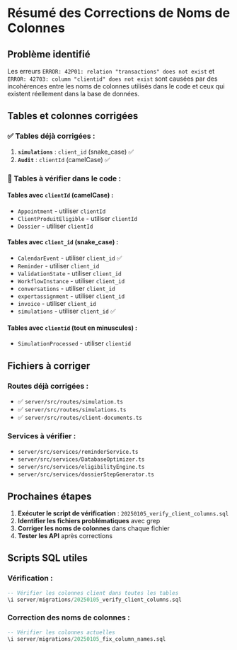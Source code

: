 # Résumé des Corrections de Noms de Colonnes

## Problème identifié
Les erreurs `ERROR: 42P01: relation "transactions" does not exist` et `ERROR: 42703: column "clientid" does not exist` sont causées par des incohérences entre les noms de colonnes utilisés dans le code et ceux qui existent réellement dans la base de données.

## Tables et colonnes corrigées

### ✅ Tables déjà corrigées :
1. **`simulations`** : `client_id` (snake_case) ✅
2. **`Audit`** : `clientId` (camelCase) ✅

### 🔧 Tables à vérifier dans le code :

#### Tables avec `clientId` (camelCase) :
- `Appointment` - utiliser `clientId`
- `ClientProduitEligible` - utiliser `clientId` 
- `Dossier` - utiliser `clientId`

#### Tables avec `client_id` (snake_case) :
- `CalendarEvent` - utiliser `client_id` ✅
- `Reminder` - utiliser `client_id`
- `ValidationState` - utiliser `client_id`
- `WorkflowInstance` - utiliser `client_id`
- `conversations` - utiliser `client_id`
- `expertassignment` - utiliser `client_id`
- `invoice` - utiliser `client_id`
- `simulations` - utiliser `client_id` ✅

#### Tables avec `clientid` (tout en minuscules) :
- `SimulationProcessed` - utiliser `clientid`

## Fichiers à corriger

### Routes déjà corrigées :
- ✅ `server/src/routes/simulation.ts`
- ✅ `server/src/routes/simulations.ts`
- ✅ `server/src/routes/client-documents.ts`

### Services à vérifier :
- `server/src/services/reminderService.ts`
- `server/src/services/DatabaseOptimizer.ts`
- `server/src/services/eligibilityEngine.ts`
- `server/src/services/dossierStepGenerator.ts`

## Prochaines étapes

1. **Exécuter le script de vérification** : `20250105_verify_client_columns.sql`
2. **Identifier les fichiers problématiques** avec grep
3. **Corriger les noms de colonnes** dans chaque fichier
4. **Tester les API** après corrections

## Scripts SQL utiles

### Vérification :
```sql
-- Vérifier les colonnes client dans toutes les tables
\i server/migrations/20250105_verify_client_columns.sql
```

### Correction des noms de colonnes :
```sql
-- Vérifier les colonnes actuelles
\i server/migrations/20250105_fix_column_names.sql
``` 